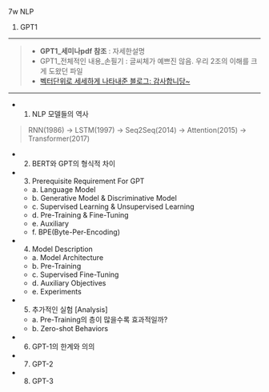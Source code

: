 7w NLP
1. GPT1

----
> - **GPT1_세미나pdf 참조** : 자세한설명
> - GPT1_전체적인 내용_손필기  : 글씨체가 예쁘진 않음. 우리 2조의 이해를 크게 도왔던 파일
> - [벡터단위로 세세하게 나타내준 블로그: 감사합니당~](https://velog.io/@gypsi12/GPT-1Improving-languague-understanding-by-Generative-Pre-Training%EB%9E%80%EB%B2%A1%ED%84%B0-%ED%9D%90%EB%A6%84-%ED%95%98%EB%82%98%ED%95%98%EB%82%98-%EC%9E%90%EC%84%B8%ED%95%98%EA%B2%8C-%EC%84%A4%EB%AA%85)

----

- 1. NLP 모델들의 역사
> RNN(1986) → LSTM(1997) → Seq2Seq(2014) → Attention(2015) → Transformer(2017)
- 2. BERT와 GPT의 형식적 차이

- 3. Prerequisite Requirement For GPT
	- a. Language Model
	- b. Generative Model & Discriminative Model
	- c. Supervised Learning & Unsupervised Learning
	- d. Pre-Training & Fine-Tuning
	- e. Auxiliary
	- f. BPE(Byte-Per-Encoding)
	
- 4. Model Description
	- a. Model Architecture
	- b. Pre-Training
	- c. Supervised Fine-Tuning
	- d. Auxiliary Objectives
	- e. Experiments
	
- 5. 추가적인 실험 [Analysis]
	- a. Pre-Training의 층이 많을수록 효과적일까?
	- b. Zero-shot Behaviors
	
- 6. GPT-1의 한계와 의의
- 7. GPT-2
- 8. GPT-3

